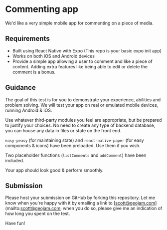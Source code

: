 # Commenting app
We'd like a very simple mobile app for commenting on a piece of media.

## Requirements
* Built using React Native with Expo (This repo is your basic expo init app)
* Works on both iOS and Android devices
* Provide a simple app allowing a user to comment and like a piece of content. Adding extra features like being able to edit or delete the comment is a bonus.

## Guidance
The goal of this test is for you to demonstrate your experience, abilities and problem solving. We will test your app on real or emulated mobile devices, running Android & iOS.

Use whatever third-party modules you feel are appropriate, but be prepared to justify your choices. No need to create any type of backend database, you can house any data in files or state on the front end.

`easy-peasy` (for maintaining state) and `react-native-paper` (for easy components & icons) have been preloaded. Use them if you wish.

Two placeholder functions (`listComments` and `addComment`) have been included.

Your app should look good & perform smoothly.

## Submission
Please host your submission on GitHub by forking this repository. Let me know when you're happy with it by emailing a link to [scott@geojam.com](mailto:scott@geojam.com; when you do so, please give me an indication of how long you spent on the test.

Have fun!
